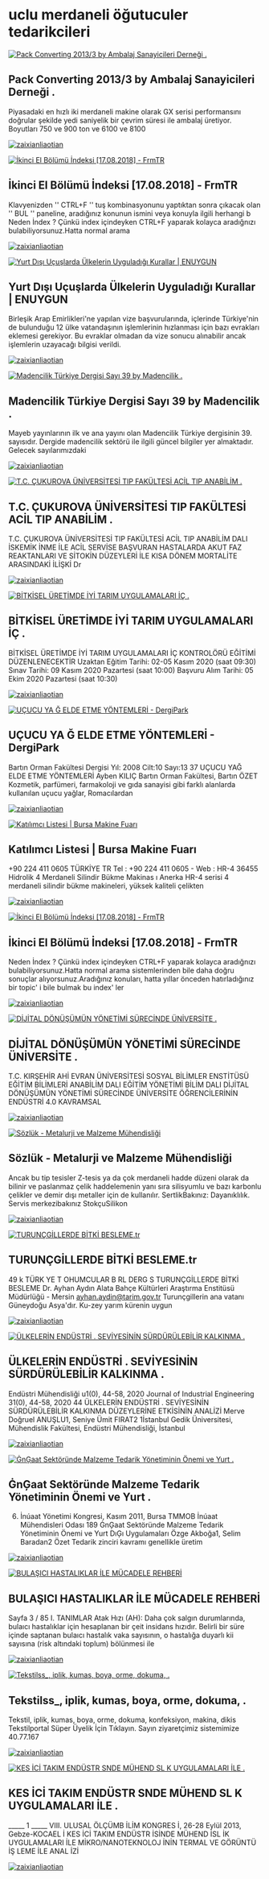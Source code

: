 # uclu merdaneli öğutuculer tedarikcileri
<a href="https://mnn.zoosnet.net/LR/Chatpre.aspx?id=MNN94995150&p=https://topgrinding.com/" target="_blank">![Pack Converting 2013/3 by Ambalaj Sanayicileri Derneği .](https://github.com/technlg/images/blob/main/33.jpg)</a>
## Pack Converting 2013/3 by Ambalaj Sanayicileri Derneği .
Piyasadaki en hızlı iki merdaneli makine olarak GX serisi performansını doğrular şekilde yedi saniyelik bir çevrim süresi ile ambalaj üretiyor. Boyutları 750 ve 900 ton ve 6100 ve 8100 
<a href="https://mnn.zoosnet.net/LR/Chatpre.aspx?id=MNN94995150&p=https://topgrinding.com/" target="_blank"><img src="https://github.com/technlg/images/raw/main/chat11.jpg" alt="zaixianliaotian"/></a><a href="//whatsapp.shibangsoft.com/WhatsApp.php" ><img src="https://github.com/technlg/images/raw/main/chat11.png" alt=""></a>
<a href="https://mnn.zoosnet.net/LR/Chatpre.aspx?id=MNN94995150&p=https://topgrinding.com/" target="_blank">![İkinci El Bölümü İndeksi [17.08.2018] - FrmTR](https://github.com/technlg/images/blob/main/27.jpg)</a>
## İkinci El Bölümü İndeksi [17.08.2018] - FrmTR
Klavyenizden '' CTRL+F '' tuş kombinasyonunu yaptıktan sonra çıkacak olan '' BUL '' paneline, aradığınız konunun ismini veya konuyla ilgili herhangi b Neden İndex ? Çünkü index içindeyken CTRL+F yaparak kolayca aradığnızı bulabiliyorsunuz.Hatta normal arama
<a href="https://mnn.zoosnet.net/LR/Chatpre.aspx?id=MNN94995150&p=https://topgrinding.com/" target="_blank"><img src="https://github.com/technlg/images/raw/main/chat11.jpg" alt="zaixianliaotian"/></a><a href="//whatsapp.shibangsoft.com/WhatsApp.php" ><img src="https://github.com/technlg/images/raw/main/chat11.png" alt=""></a>
<a href="https://mnn.zoosnet.net/LR/Chatpre.aspx?id=MNN94995150&p=https://topgrinding.com/" target="_blank">![Yurt Dışı Uçuşlarda Ülkelerin Uyguladığı Kurallar | ENUYGUN](https://github.com/technlg/images/blob/main/58.jpg)</a>
## Yurt Dışı Uçuşlarda Ülkelerin Uyguladığı Kurallar | ENUYGUN
Birleşik Arap Emirlikleri'ne yapılan vize başvurularında, içlerinde Türkiye'nin de bulunduğu 12 ülke vatandaşının işlemlerinin hızlanması için bazı evrakları eklemesi gerekiyor. Bu evraklar olmadan da vize sonucu alınabilir ancak işlemlerin uzayacağı bilgisi verildi.
<a href="https://mnn.zoosnet.net/LR/Chatpre.aspx?id=MNN94995150&p=https://topgrinding.com/" target="_blank"><img src="https://github.com/technlg/images/raw/main/chat11.jpg" alt="zaixianliaotian"/></a><a href="//whatsapp.shibangsoft.com/WhatsApp.php" ><img src="https://github.com/technlg/images/raw/main/chat11.png" alt=""></a>
<a href="https://mnn.zoosnet.net/LR/Chatpre.aspx?id=MNN94995150&p=https://topgrinding.com/" target="_blank">![Madencilik Türkiye Dergisi Sayı 39 by Madencilik .](https://github.com/technlg/images/blob/main/2.jpg)</a>
## Madencilik Türkiye Dergisi Sayı 39 by Madencilik .
Mayeb yayınlarının ilk ve ana yayını olan Madencilik Türkiye dergisinin 39. sayısıdır. Dergide madencilik sektörü ile ilgili güncel bilgiler yer almaktadır. Gelecek sayılarımızdaki 
<a href="https://mnn.zoosnet.net/LR/Chatpre.aspx?id=MNN94995150&p=https://topgrinding.com/" target="_blank"><img src="https://github.com/technlg/images/raw/main/chat11.jpg" alt="zaixianliaotian"/></a><a href="//whatsapp.shibangsoft.com/WhatsApp.php" ><img src="https://github.com/technlg/images/raw/main/chat11.png" alt=""></a>
<a href="https://mnn.zoosnet.net/LR/Chatpre.aspx?id=MNN94995150&p=https://topgrinding.com/" target="_blank">![T.C. ÇUKUROVA ÜNİVERSİTESİ TIP FAKÜLTESİ ACİL TIP ANABİLİM .](https://github.com/technlg/images/blob/main/6.jpg)</a>
## T.C. ÇUKUROVA ÜNİVERSİTESİ TIP FAKÜLTESİ ACİL TIP ANABİLİM .
T.C. ÇUKUROVA ÜNİVERSİTESİ TIP FAKÜLTESİ ACİL TIP ANABİLİM DALI İSKEMİK İNME İLE ACİL SERVİSE BAŞVURAN HASTALARDA AKUT FAZ REAKTANLARI VE SİTOKİN DÜZEYLERİ İLE KISA DÖNEM MORTALİTE ARASINDAKİ İLİŞKİ Dr
<a href="https://mnn.zoosnet.net/LR/Chatpre.aspx?id=MNN94995150&p=https://topgrinding.com/" target="_blank"><img src="https://github.com/technlg/images/raw/main/chat11.jpg" alt="zaixianliaotian"/></a><a href="//whatsapp.shibangsoft.com/WhatsApp.php" ><img src="https://github.com/technlg/images/raw/main/chat11.png" alt=""></a>
<a href="https://mnn.zoosnet.net/LR/Chatpre.aspx?id=MNN94995150&p=https://topgrinding.com/" target="_blank">![BİTKİSEL ÜRETİMDE İYİ TARIM UYGULAMALARI İÇ .](https://github.com/technlg/images/blob/main/24.jpg)</a>
## BİTKİSEL ÜRETİMDE İYİ TARIM UYGULAMALARI İÇ .
BİTKİSEL ÜRETİMDE İYİ TARIM UYGULAMALARI İÇ KONTROLÖRÜ EĞİTİMİ DÜZENLENECEKTİR Uzaktan Eğitim Tarihi: 02-05 Kasım 2020 (saat 09:30) Sınav Tarihi: 09 Kasım 2020 Pazartesi (saat 10:00) Başvuru Alım Tarihi: 05 Ekim 2020 Pazartesi (saat 10:30) 
<a href="https://mnn.zoosnet.net/LR/Chatpre.aspx?id=MNN94995150&p=https://topgrinding.com/" target="_blank"><img src="https://github.com/technlg/images/raw/main/chat11.jpg" alt="zaixianliaotian"/></a><a href="//whatsapp.shibangsoft.com/WhatsApp.php" ><img src="https://github.com/technlg/images/raw/main/chat11.png" alt=""></a>
<a href="https://mnn.zoosnet.net/LR/Chatpre.aspx?id=MNN94995150&p=https://topgrinding.com/" target="_blank">![UÇUCU YA Ğ ELDE ETME YÖNTEMLERİ - DergiPark](https://github.com/technlg/images/blob/main/59.jpg)</a>
## UÇUCU YA Ğ ELDE ETME YÖNTEMLERİ - DergiPark
Bartın Orman Fakültesi Dergisi Yıl: 2008 Cilt:10 Sayı:13 37 UÇUCU YAĞ ELDE ETME YÖNTEMLERİ Ayben KILIÇ Bartın Orman Fakültesi, Bartın ÖZET Kozmetik, parfümeri, farmakoloji ve gıda sanayisi gibi farklı alanlarda kullanılan uçucu yağlar, Romacılardan
<a href="https://mnn.zoosnet.net/LR/Chatpre.aspx?id=MNN94995150&p=https://topgrinding.com/" target="_blank"><img src="https://github.com/technlg/images/raw/main/chat11.jpg" alt="zaixianliaotian"/></a><a href="//whatsapp.shibangsoft.com/WhatsApp.php" ><img src="https://github.com/technlg/images/raw/main/chat11.png" alt=""></a>
<a href="https://mnn.zoosnet.net/LR/Chatpre.aspx?id=MNN94995150&p=https://topgrinding.com/" target="_blank">![Katılımcı Listesi | Bursa Makine Fuarı](https://github.com/technlg/images/blob/main/10.jpg)</a>
## Katılımcı Listesi | Bursa Makine Fuarı
 +90 224 411 0605 TÜRKİYE TR Tel : +90 224 411 0605 - Web : HR-4 36455 Hidrolik 4 Merdaneli Silindir Bükme Makinas ı Anerka HR-4 serisi 4 merdaneli silindir bükme makineleri, yüksek kaliteli çelikten 
<a href="https://mnn.zoosnet.net/LR/Chatpre.aspx?id=MNN94995150&p=https://topgrinding.com/" target="_blank"><img src="https://github.com/technlg/images/raw/main/chat11.jpg" alt="zaixianliaotian"/></a><a href="//whatsapp.shibangsoft.com/WhatsApp.php" ><img src="https://github.com/technlg/images/raw/main/chat11.png" alt=""></a>
<a href="https://mnn.zoosnet.net/LR/Chatpre.aspx?id=MNN94995150&p=https://topgrinding.com/" target="_blank">![İkinci El Bölümü İndeksi [17.08.2018] - FrmTR](https://github.com/technlg/images/blob/main/29.jpg)</a>
## İkinci El Bölümü İndeksi [17.08.2018] - FrmTR
Neden İndex ? Çünkü index içindeyken CTRL+F yaparak kolayca aradığnızı bulabiliyorsunuz.Hatta normal arama sistemlerinden bile daha doğru sonuçlar alıyorsunuz.Aradığınız konuları, hatta yıllar önceden hatırladığınız bir topic' i bile bulmak bu index' ler
<a href="https://mnn.zoosnet.net/LR/Chatpre.aspx?id=MNN94995150&p=https://topgrinding.com/" target="_blank"><img src="https://github.com/technlg/images/raw/main/chat11.jpg" alt="zaixianliaotian"/></a><a href="//whatsapp.shibangsoft.com/WhatsApp.php" ><img src="https://github.com/technlg/images/raw/main/chat11.png" alt=""></a>
<a href="https://mnn.zoosnet.net/LR/Chatpre.aspx?id=MNN94995150&p=https://topgrinding.com/" target="_blank">![DİJİTAL DÖNÜŞÜMÜN YÖNETİMİ SÜRECİNDE ÜNİVERSİTE .](https://github.com/technlg/images/blob/main/43.jpg)</a>
## DİJİTAL DÖNÜŞÜMÜN YÖNETİMİ SÜRECİNDE ÜNİVERSİTE .
T.C. KIRŞEHİR AHİ EVRAN ÜNİVERSİTESİ SOSYAL BİLİMLER ENSTİTÜSÜ EĞİTİM BİLİMLERİ ANABİLİM DALI EĞİTİM YÖNETİMİ BİLİM DALI DİJİTAL DÖNÜŞÜMÜN YÖNETİMİ SÜRECİNDE ÜNİVERSİTE ÖĞRENCİLERİNİN ENDÜSTRİ 4.0 KAVRAMSAL
<a href="https://mnn.zoosnet.net/LR/Chatpre.aspx?id=MNN94995150&p=https://topgrinding.com/" target="_blank"><img src="https://github.com/technlg/images/raw/main/chat11.jpg" alt="zaixianliaotian"/></a><a href="//whatsapp.shibangsoft.com/WhatsApp.php" ><img src="https://github.com/technlg/images/raw/main/chat11.png" alt=""></a>
<a href="https://mnn.zoosnet.net/LR/Chatpre.aspx?id=MNN94995150&p=https://topgrinding.com/" target="_blank">![Sözlük - Metalurji ve Malzeme Mühendisliği](https://github.com/technlg/images/blob/main/47.jpg)</a>
## Sözlük - Metalurji ve Malzeme Mühendisliği
Ancak bu tip tesisler Z-tesis ya da çok merdaneli hadde düzeni olarak da bilinir ve paslanmaz çelik haddelemenin yanı sıra silisyumlu ve bazı karbonlu çelikler ve demir dışı metaller için de kullanılır. SertlikBakınız: Dayanıklılık. Servis merkezibakınız StokçuSilikon 
<a href="https://mnn.zoosnet.net/LR/Chatpre.aspx?id=MNN94995150&p=https://topgrinding.com/" target="_blank"><img src="https://github.com/technlg/images/raw/main/chat11.jpg" alt="zaixianliaotian"/></a><a href="//whatsapp.shibangsoft.com/WhatsApp.php" ><img src="https://github.com/technlg/images/raw/main/chat11.png" alt=""></a>
<a href="https://mnn.zoosnet.net/LR/Chatpre.aspx?id=MNN94995150&p=https://topgrinding.com/" target="_blank">![TURUNÇGİLLERDE BİTKİ BESLEME.tr](https://github.com/technlg/images/blob/main/53.jpg)</a>
## TURUNÇGİLLERDE BİTKİ BESLEME.tr
49 k TÜRK YE T OHUMCULAR B RL DERG S TURUNÇGİLLERDE BİTKİ BESLEME Dr. Ayhan Aydın Alata Bahçe Kültürleri Araştırma Enstitüsü Müdürlüğü - Mersin ayhan.aydin@tarim.gov.tr Turunçgillerin ana vatanı Güneydoğu Asya'dır. Ku-zey yarım kürenin uygun
<a href="https://mnn.zoosnet.net/LR/Chatpre.aspx?id=MNN94995150&p=https://topgrinding.com/" target="_blank"><img src="https://github.com/technlg/images/raw/main/chat11.jpg" alt="zaixianliaotian"/></a><a href="//whatsapp.shibangsoft.com/WhatsApp.php" ><img src="https://github.com/technlg/images/raw/main/chat11.png" alt=""></a>
<a href="https://mnn.zoosnet.net/LR/Chatpre.aspx?id=MNN94995150&p=https://topgrinding.com/" target="_blank">![ÜLKELERİN ENDÜSTRİ . SEVİYESİNİN SÜRDÜRÜLEBİLİR KALKINMA .](https://github.com/technlg/images/blob/main/10.jpg)</a>
## ÜLKELERİN ENDÜSTRİ . SEVİYESİNİN SÜRDÜRÜLEBİLİR KALKINMA .
Endüstri Mühendisliği u1(0), 44-58, 2020 Journal of Industrial Engineering 31(0), 44-58, 2020 44 ÜLKELERİN ENDÜSTRİ . SEVİYESİNİN SÜRDÜRÜLEBİLİR KALKINMA DÜZEYLERİNE ETKİSİNİN ANALİZİ Merve Doğruel ANUŞLU1, Seniye Ümit FIRAT2 1İstanbul Gedik Üniversitesi, Mühendislik Fakültesi, Endüstri Mühendisliği, İstanbul
<a href="https://mnn.zoosnet.net/LR/Chatpre.aspx?id=MNN94995150&p=https://topgrinding.com/" target="_blank"><img src="https://github.com/technlg/images/raw/main/chat11.jpg" alt="zaixianliaotian"/></a><a href="//whatsapp.shibangsoft.com/WhatsApp.php" ><img src="https://github.com/technlg/images/raw/main/chat11.png" alt=""></a>
<a href="https://mnn.zoosnet.net/LR/Chatpre.aspx?id=MNN94995150&p=https://topgrinding.com/" target="_blank">![ĠnĢaat Sektöründe Malzeme Tedarik Yönetiminin Önemi ve Yurt .](https://github.com/technlg/images/blob/main/9.jpg)</a>
## ĠnĢaat Sektöründe Malzeme Tedarik Yönetiminin Önemi ve Yurt .
6. İnúaat Yönetimi Kongresi, Kasım 2011, Bursa TMMOB İnúaat Mühendisleri Odası 189 ĠnĢaat Sektöründe Malzeme Tedarik Yönetiminin Önemi ve Yurt DıĢı Uygulamaları Özge Akboğa1, Selim Baradan2 Özet Tedarik zinciri kavramı genellikle üretim
<a href="https://mnn.zoosnet.net/LR/Chatpre.aspx?id=MNN94995150&p=https://topgrinding.com/" target="_blank"><img src="https://github.com/technlg/images/raw/main/chat11.jpg" alt="zaixianliaotian"/></a><a href="//whatsapp.shibangsoft.com/WhatsApp.php" ><img src="https://github.com/technlg/images/raw/main/chat11.png" alt=""></a>
<a href="https://mnn.zoosnet.net/LR/Chatpre.aspx?id=MNN94995150&p=https://topgrinding.com/" target="_blank">![BULAŞICI HASTALIKLAR İLE MÜCADELE REHBERİ](https://github.com/technlg/images/blob/main/25.jpg)</a>
## BULAŞICI HASTALIKLAR İLE MÜCADELE REHBERİ
Sayfa 3 / 85 I. TANIMLAR Atak Hızı (AH): Daha çok salgın durumlarında, bulaıcı hastalıklar için hesaplanan bir çeit insidans hızıdır. Belirli bir süre içinde saptanan bulaıcı hastalık vaka sayısının, o hastalığa duyarlı kii sayısına (risk altındaki toplum) bölünmesi ile
<a href="https://mnn.zoosnet.net/LR/Chatpre.aspx?id=MNN94995150&p=https://topgrinding.com/" target="_blank"><img src="https://github.com/technlg/images/raw/main/chat11.jpg" alt="zaixianliaotian"/></a><a href="//whatsapp.shibangsoft.com/WhatsApp.php" ><img src="https://github.com/technlg/images/raw/main/chat11.png" alt=""></a>
<a href="https://mnn.zoosnet.net/LR/Chatpre.aspx?id=MNN94995150&p=https://topgrinding.com/" target="_blank">![Tekstilss_, iplik, kumas, boya, orme, dokuma, .](https://github.com/technlg/images/blob/main/7.jpg)</a>
## Tekstilss_, iplik, kumas, boya, orme, dokuma, .
Tekstil, iplik, kumas, boya, orme, dokuma, konfeksiyon, makina, dikis Tekstilportal Süper Üyelik İçin Tıklayın. Sayın ziyaretçimiz sistemimize 40.77.167 
<a href="https://mnn.zoosnet.net/LR/Chatpre.aspx?id=MNN94995150&p=https://topgrinding.com/" target="_blank"><img src="https://github.com/technlg/images/raw/main/chat11.jpg" alt="zaixianliaotian"/></a><a href="//whatsapp.shibangsoft.com/WhatsApp.php" ><img src="https://github.com/technlg/images/raw/main/chat11.png" alt=""></a>
<a href="https://mnn.zoosnet.net/LR/Chatpre.aspx?id=MNN94995150&p=https://topgrinding.com/" target="_blank">![KES İCİ TAKIM ENDÜSTR SNDE MÜHEND SL K UYGULAMALARI İLE .](https://github.com/technlg/images/blob/main/41.jpg)</a>
## KES İCİ TAKIM ENDÜSTR SNDE MÜHEND SL K UYGULAMALARI İLE .
_____ 1 _____ VIII. ULUSAL ÖLÇÜMB İLİM KONGRES İ, 26-28 Eylül 2013, Gebze-KOCAEL İ KES İCİ TAKIM ENDÜSTR İSİNDE MÜHEND İSL İK UYGULAMALARI İLE MİKRO/NANOTEKNOLOJ İNİN TERMAL VE GÖRÜNTÜ İŞ LEME İLE ANAL İZİ 
<a href="https://mnn.zoosnet.net/LR/Chatpre.aspx?id=MNN94995150&p=https://topgrinding.com/" target="_blank"><img src="https://github.com/technlg/images/raw/main/chat11.jpg" alt="zaixianliaotian"/></a><a href="//whatsapp.shibangsoft.com/WhatsApp.php" ><img src="https://github.com/technlg/images/raw/main/chat11.png" alt=""></a>
